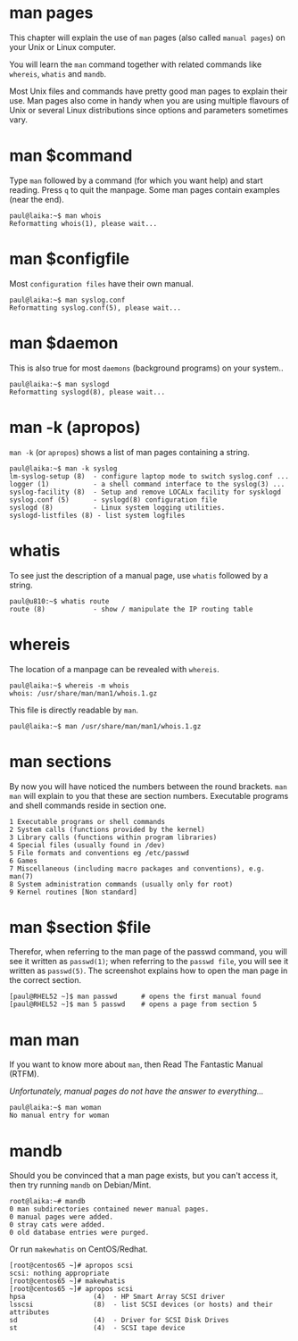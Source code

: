 
# man pages

This chapter will explain the use of `man` pages (also called
`manual pages`) on your Unix or Linux computer.

You will learn the `man` command together with related commands like
`whereis`, `whatis` and `mandb`.

Most Unix files and commands have pretty good man pages to explain their
use. Man pages also come in handy when you are using multiple flavours
of Unix or several Linux distributions since options and parameters
sometimes vary.
# man \$command

Type `man` followed by a command (for which you want help)
and start reading. Press `q` to quit the manpage. Some man pages contain
examples (near the end).

    paul@laika:~$ man whois
    Reformatting whois(1), please wait...

# man \$configfile

Most `configuration files` have their own manual.

    paul@laika:~$ man syslog.conf
    Reformatting syslog.conf(5), please wait...

# man \$daemon

This is also true for most `daemons` (background programs)
on your system..

    paul@laika:~$ man syslogd
    Reformatting syslogd(8), please wait...

# man -k (apropos)

`man -k` (or `apropos`) shows a list of man
pages containing a string.

    paul@laika:~$ man -k syslog
    lm-syslog-setup (8)  - configure laptop mode to switch syslog.conf ...
    logger (1)           - a shell command interface to the syslog(3) ...
    syslog-facility (8)  - Setup and remove LOCALx facility for sysklogd
    syslog.conf (5)      - syslogd(8) configuration file
    syslogd (8)          - Linux system logging utilities.
    syslogd-listfiles (8) - list system logfiles

# whatis

To see just the description of a manual page, use `whatis`
followed by a string.

    paul@u810:~$ whatis route
    route (8)            - show / manipulate the IP routing table

# whereis

The location of a manpage can be revealed with `whereis`.

    paul@laika:~$ whereis -m whois
    whois: /usr/share/man/man1/whois.1.gz

This file is directly readable by `man`.

    paul@laika:~$ man /usr/share/man/man1/whois.1.gz

# man sections

By now you will have noticed the numbers between the round brackets.
`man man` will explain to you that these are section
numbers. Executable programs and shell commands reside in section one.

    1 Executable programs or shell commands
    2 System calls (functions provided by the kernel)
    3 Library calls (functions within program libraries)
    4 Special files (usually found in /dev)
    5 File formats and conventions eg /etc/passwd
    6 Games
    7 Miscellaneous (including macro packages and conventions), e.g. man(7)
    8 System administration commands (usually only for root)
    9 Kernel routines [Non standard]

# man \$section \$file

Therefor, when referring to the man page of the passwd command, you will
see it written as `passwd(1)`; when referring to the
`passwd file`, you will see it written as `passwd(5)`. The
screenshot explains how to open the man page in the correct section.

    [paul@RHEL52 ~]$ man passwd      # opens the first manual found
    [paul@RHEL52 ~]$ man 5 passwd    # opens a page from section 5

# man man

If you want to know more about `man`, then Read The Fantastic Manual
(RTFM).

*Unfortunately, manual pages do not have the answer to everything\...*

    paul@laika:~$ man woman
    No manual entry for woman

# mandb

Should you be convinced that a man page exists, but you can\'t access
it, then try running `mandb` on Debian/Mint.

    root@laika:~# mandb
    0 man subdirectories contained newer manual pages.
    0 manual pages were added.
    0 stray cats were added.
    0 old database entries were purged.

Or run `makewhatis` on CentOS/Redhat.

    [root@centos65 ~]# apropos scsi
    scsi: nothing appropriate
    [root@centos65 ~]# makewhatis 
    [root@centos65 ~]# apropos scsi
    hpsa                 (4)  - HP Smart Array SCSI driver
    lsscsi               (8)  - list SCSI devices (or hosts) and their attributes
    sd                   (4)  - Driver for SCSI Disk Drives
    st                   (4)  - SCSI tape device
